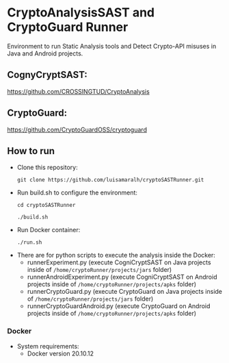 # CryptoAnalysisSAST and CryptoGuard Runner

Environment to run Static Analysis tools and Detect Crypto-API misuses in Java and Android projects.

## CognyCryptSAST:
https://github.com/CROSSINGTUD/CryptoAnalysis

## CryptoGuard: 
https://github.com/CryptoGuardOSS/cryptoguard


## How to run

- Clone this repository:

     `git clone https://github.com/luisamaralh/cryptoSASTRunner.git`
     
- Run build.sh to configure the environment:

     `cd cryptoSASTRunner`
     
     `./build.sh`
     
- Run Docker container:
     
     `./run.sh`
  
<!-- - Create folders to receive the Java and/or Android projects to be analyzed and the output folders:  

     `cd cryptoSASTRunner/cryptoRunner`
     
     `mkdir -p projects/apks`
     
     `mkdir -p projects/jars`
     
     `mkdir -p results/cryptoAnalysisOutput`
     
     `mkdir -p results/cryptoGuardOutput`
     
     `cd ..`

- Build docker image:
    `docker build -t cryptorunner:1.0 .`

- Run docker container:

    `docker run -it -v ./cryptoRunner/results:/home/cryptoRunner/results -v ./cryptoRunner/projects:/home/cryptoRunner/projects -v ./cryptoRunner/script:/home/cryptoRunner/script --name cryptorunner cryptorunner:1.0`
 -->
- There are for python scripts to execute the analysis inside the Docker:
    - runnerExperiment.py (execute CogniCryptSAST on Java projects inside of `/home/cryptoRunner/projects/jars` folder)
    - runnerAndroidExperiment.py (execute CogniCryptSAST on Android projects inside of `/home/cryptoRunner/projects/apks` folder)
    - runnerCryptoGuard.py (execute CryptoGuard on Java projects inside of `/home/cryptoRunner/projects/jars` folder)
    - runnerCryptoGuardAndroid.py (execute CryptoGuard on Android projects inside of `/home/cryptoRunner/projects/apks` folder)

### Docker

- System requirements:
    - Docker version 20.10.12
